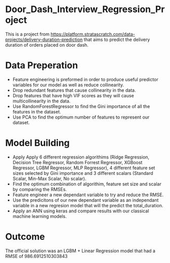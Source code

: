 # Door_Dash_Interview_Regression_Project
This is a project from https://platform.stratascratch.com/data-projects/delivery-duration-prediction that aims to predict the delivery duration of orders placed on door dash.

# Data Preperation
* Feature engineering is preformed in order to produce useful predictor variables for our model as well as reduce collinearity. 
* Drop redundant features that cause collinearity in the data.
* Drop features that have high VIF scores as they will cause multicollinearity in the data.
* Use RandomForestRegressor to find the Gini importance of all the features in the dataset.
* Use PCA to find the optimum number of features to represent our dataset.

# Model Building
* Apply Apply 6 different regression algorithims (Ridge Regression, Decision Tree Regressor, Random Forrest Regressor, XGBoost Regressor, LGBM Regressor, MLP Regressor), 4 different feature set sizes selected by Gini importance and 3 different scalars (Standard Scalar, Min-Max Scalar, No scalar).
* Find the optimum combination of algorithim, feature set size and scalar by comparing the RMSEs.
* Feature engineer a new dependant variable to try and reduce the RMSE.
* Use the predicitons of our new dependant variable as an independant variable in a new regresion model that will the predict the total_duration.
* Apply an ANN using keras and compare results with our classical machine learning models.

# Outcome
The official solution was an LGBM + Linear Regression model that had a RMSE of 986.6912510303843 
